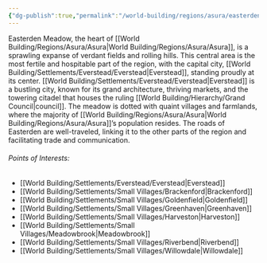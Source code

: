 ```yaml
---
{"dg-publish":true,"permalink":"/world-building/regions/asura/easterden-meadow/easterden-meadow/"}
---
```


Easterden Meadow, the heart of [[World Building/Regions/Asura/Asura\|World Building/Regions/Asura/Asura]], is a sprawling expanse of verdant fields and rolling hills. This central area is the most fertile and hospitable part of the region, with the capital city, [[World Building/Settlements/Everstead/Everstead\|Everstead]], standing proudly at its center. [[World Building/Settlements/Everstead/Everstead\|Everstead]] is a bustling city, known for its grand architecture, thriving markets, and the towering citadel that houses the ruling [[World Building/Hierarchy/Grand Council\|council]]. The meadow is dotted with quaint villages and farmlands, where the majority of [[World Building/Regions/Asura/Asura\|World Building/Regions/Asura/Asura]]’s population resides. The roads of Easterden are well-traveled, linking it to the other parts of the region and facilitating trade and communication.

###### Points of Interests:
- [[World Building/Settlements/Everstead/Everstead\|Everstead]]
- [[World Building/Settlements/Small Villages/Brackenford\|Brackenford]]
- [[World Building/Settlements/Small Villages/Goldenfield\|Goldenfield]]
- [[World Building/Settlements/Small Villages/Greenhaven\|Greenhaven]]
- [[World Building/Settlements/Small Villages/Harveston\|Harveston]]
- [[World Building/Settlements/Small Villages/Meadowbrook\|Meadowbrook]]
- [[World Building/Settlements/Small Villages/Riverbend\|Riverbend]]
- [[World Building/Settlements/Small Villages/Willowdale\|Willowdale]]